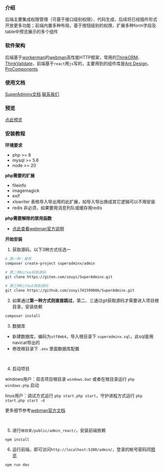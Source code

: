 ### 介绍
后端主要集成权限管理（可基于接口级别权限）、代码生成，后续将已经插件形式开放更多功能；前端内置多种布局，基于按钮级别的权限，扩展多种form字段及table中预览展示的多个组件

### 软件架构
后端基于[workerman](https://www.workerman.net/)的[webman](https://www.workerman.net/webman)高性能HTTP框架，常用的[ThinkORM](https://doc.thinkphp.cn/@think-orm/)、[ThinkValidate](https://doc.thinkphp.cn/v8_0/validator.html)，前端基于`react`用`js`写的，主要用到的组件库是[Ant Design](https://ant.design/index-cn)、[ProComponents](https://procomponents.ant.design/)

### 使用文档
[SuperAdminx文档](http://www.superadminx.com) [联系我们](https://www.superadminx.com/contact.html)

### 预览
[点此预览](http://www.superadminx.com/preview.html)

### 安装教程

**环境要求**
- php >= 8
- mysql >= 5.6
- node >= 20

**php需要的扩展**
- fileinfo
- imagemagick
- exif
- xlswriter 表格导入导出用的此扩展，如导入导出换成其它逻辑可以不用安装
- redis 非必须，如果要用消息列队或缓存用redis

**php需要解除的禁用函数**
- [点此查看webman官方说明](https://www.workerman.net/doc/webman/others/disable-function-check.html)

**开始安装**

1. 获取源码，以下3种方式任选一
``` sh
# 第一种：推荐
composer create-project superadminx/admin

# 第二种Gitee获取源码
git clone https://gitee.com/zouyi/SuperAdminx.git

# 第三种Github获取源码
git clone https://github.com/zouyi741599086/SuperAdminx.git

```

2. 如果通过**第一种方式则直接跳过**，第二、三通过git获取源码才需要进入项目根目录，安装依赖
``` sh
composer install
```

3. 数据库
- 新建数据库，编码为`utf8mb4`，导入根目录下 `superadminx.sql`，此sql是用navicat导出的
- 修改根目录下 `.env` 里面数据库配置

<br />

4. 启动项目

windows用户：双击项目根目录 `windows.bat` 或者在根目录运行 `php windows.php` 启动

linux用户：调试方式运行 `php start.php start`，守护进程方式运行 `php start.php start -d`

更多细节参考[webman官方文档](https://www.workerman.net/doc/webman/install.html)

<br />

5. 进行`根目录/public/admin_react/`，安装前端依赖
``` sh
npm install
```

6. 运行前端，即可访问`http://localhost:5200/admin/`，登录的帐号密码同[预览](https://www.superadminx.com/preview.html)
``` sh
npm run dev
```
